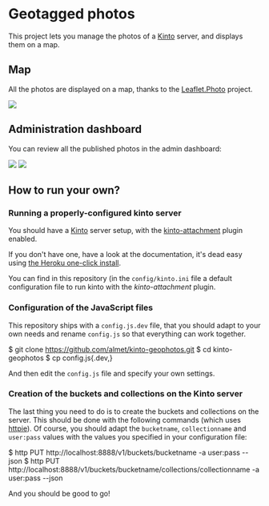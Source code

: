 # Geotagged photos

This project lets you manage the photos of a [Kinto](https://kinto.readthedocs.io)
server, and displays them on a map.

## Map

All the photos are displayed on a map, thanks to the [Leaflet.Photo](http://i.imgur.com/SQrsJlq.png)
project.

![](http://i.imgur.com/SQrsJlq.png)

## Administration dashboard

You can review all the published photos in the admin dashboard:

![](http://i.imgur.com/GXVy4k5.png)
![](http://i.imgur.com/axQvYFk.png)

## How to run your own?

### Running a properly-configured kinto server

You should have a [Kinto](https://kinto.readthedocs.io) server setup, with the
[kinto-attachment](https://github.com/Kinto/kinto-attachment/) plugin enabled.

If you don't have one, have a look at the documentation, it's dead easy using [the
Heroku one-click install](http://kinto.readthedocs.io/en/latest/get-started.html#deploying-on-cloud-providers).

You can find in this repository (in the `config/kinto.ini` file a default
configuration file to run kinto with the *kinto-attachment* plugin.

### Configuration of the JavaScript files

This repository ships with a `config.js.dev` file, that you should adapt to
your own needs and rename `config.js` so that everything can work together.

  $ git clone https://github.com/almet/kinto-geophotos.git
  $ cd kinto-geophotos
  $ cp config.js{.dev,}

And then edit the `config.js` file and specify your own settings.

### Creation of the buckets and collections on the Kinto server

The last thing you need to do is to create the buckets and collections on the
server. This should be done with the following commands (which uses
[httpie](https://github.com/jkbrzt/httpie)). Of course, you should adapt the
`bucketname`, `collectionname` and `user:pass` values with the values you
specified in your configuration file:

  $ http PUT http://localhost:8888/v1/buckets/bucketname -a user:pass --json
  $ http PUT http://localhost:8888/v1/buckets/bucketname/collections/collectionname -a user:pass --json

And you should be good to go!
